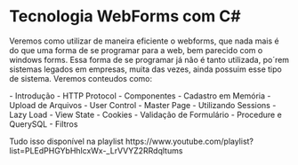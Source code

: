 # Tecnologia WebForms com C#
<p>Veremos como utilizar de maneira eficiente o webforms, que nada mais é do que uma forma de se programar para a web, bem parecido com o windows forms. Essa forma de se programar já não é tanto utilizada, po´rem sistemas legados em empresas, muita das vezes, ainda possuim esse tipo de sistema. Veremos conteudos como: </p>
- Introdução
- HTTP Protocol
- Componentes
- Cadastro em Memória
- Upload de Arquivos
- User Control
- Master Page
- Utilizando Sessions
- Lazy Load
- View State
- Cookies
- Validação de Formulário
- Procedure e QuerySQL
- Filtros

<p>Tudo isso disponível na playlist https://www.youtube.com/playlist?list=PLEdPHGYbHhlcxWx-_LrVVYZ2RRdqltums</p>